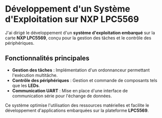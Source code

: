 # Développement d'un Système d'Exploitation sur NXP LPC5569  

J'ai dirigé le développement d'un **système d'exploitation embarqué** sur la carte **NXP LPC5569**, conçu pour la gestion des tâches et le contrôle des périphériques.  

## Fonctionnalités principales  
- **Gestion des tâches** : Implémentation d'un ordonnanceur permettant l'exécution multitâche.  
- **Contrôle des périphériques** : Gestion et commande de composants tels que les **LEDs**.  
- **Communication UART** : Mise en place d'une interface de communication série pour l'échange de données.  

Ce système optimise l'utilisation des ressources matérielles et facilite le développement d'applications embarquées sur la plateforme **LPC5569**.  

